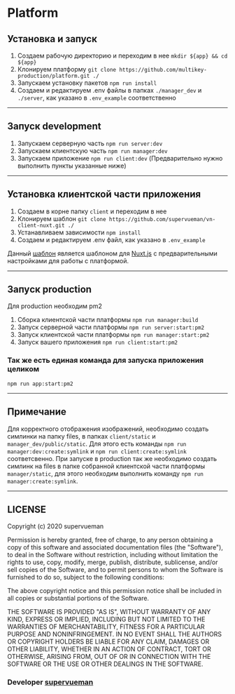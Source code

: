 # Platform

## Установка и запуск

1. Создаем рабочую директорию и переходим в нее `mkdir ${app} && cd ${app}`
2. Клонируем платформу `git clone https://github.com/multikey-production/platform.git ./`
3. Запускаем установку пакетов `npm run install`
4. Создаем и редактируем .env файлы в папках `./manager_dev` и `./server`, как указано в `.env_example` соответственно

---

## Запуск development

1. Запускаем серверную часть `npm run server:dev`
2. Запускаем клиентскую часть `npm run manager:dev`
3. Запускаем приложение `npm run client:dev` (Предварительно нужно выполнить пункты указанные ниже)

---

## Установка клиентской части приложения

1. Создаем в корне папку `client` и переходим в нее
2. Клонируем шаблон `git clone https://github.com/supervueman/vn-client-nuxt.git ./`
3. Устанавливаем зависимости `npm install`
4. Создаем и редактируем .env файл, как указано в `.env_example`

Данный [шаблон](https://github.com/supervueman/vn-client-nuxt) является шаблоном для [Nuxt.js](https://nuxtjs.org) с предварительными настройками для работы с платформой.

---

## Запуcк production

Для production необходим pm2

1. Сборка клиентской части платформы `npm run manager:build`
2. Запуск серверной части платформы `npm run server:start:pm2`
3. Запуск клиентской части платформы `npm run manager:start:pm2`
4. Запуск вашего приложения `npm run client:start:pm2`

### Так же есть единая команда для запуска приложения целиком

`npm run app:start:pm2`

---

## Примечание

Для корректного отображения изображений, необходимо создать симлинки на папку files, в папках `client/static` и `manager_dev/public/static`. Для этого есть команды `npm run manager:dev:create:symlink` и `npm run client:create:symlink` соответсвенно.
При запуске в production так же необходимо создать симлинк на files в папке собранной клиентской части платформы `manager/static`, для этого необходим выполнить команду `npm run manager:create:symlink`.

---

## LICENSE

Copyright (c) 2020 supervueman

Permission is hereby granted, free of charge, to any person obtaining
a copy of this software and associated documentation files (the
"Software"), to deal in the Software without restriction, including
without limitation the rights to use, copy, modify, merge, publish,
distribute, sublicense, and/or sell copies of the Software, and to
permit persons to whom the Software is furnished to do so, subject to
the following conditions:

The above copyright notice and this permission notice shall be
included in all copies or substantial portions of the Software.

THE SOFTWARE IS PROVIDED "AS IS", WITHOUT WARRANTY OF ANY KIND,
EXPRESS OR IMPLIED, INCLUDING BUT NOT LIMITED TO THE WARRANTIES OF
MERCHANTABILITY, FITNESS FOR A PARTICULAR PURPOSE AND
NONINFRINGEMENT. IN NO EVENT SHALL THE AUTHORS OR COPYRIGHT HOLDERS BE
LIABLE FOR ANY CLAIM, DAMAGES OR OTHER LIABILITY, WHETHER IN AN ACTION
OF CONTRACT, TORT OR OTHERWISE, ARISING FROM, OUT OF OR IN CONNECTION
WITH THE SOFTWARE OR THE USE OR OTHER DEALINGS IN THE SOFTWARE.

### Developer [supervueman](https://github.com/supervueman)
